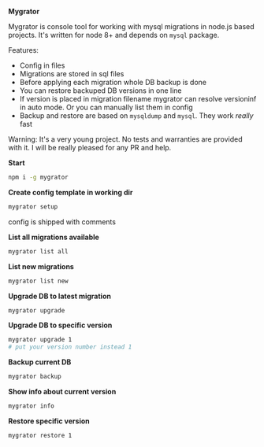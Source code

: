 **Mygrator**

Mygrator is console tool for working with mysql migrations in node.js based projects.
It's written for node 8+ and depends on `mysql` package.

Features:
- Config in files
- Migrations are stored in sql files
- Before applying each migration whole DB backup is done
- You can restore backuped DB versions in one line
- If version is placed in migration filename mygrator can resolve versioninf in auto mode. Or you can manually list them in config
- Backup and restore are based on `mysqldump` and `mysql`. They work *really* fast

Warning:
 It's a very young project. No tests and warranties are provided with it. I will be really pleased for any PR and help.

**Start**
```bash
npm i -g mygrator
```  
**Create config template in working dir**
```bash
mygrator setup
```
config is shipped with comments

**List all migrations available**
```bash
mygrator list all
```

**List new migrations**
```bash
mygrator list new
```

**Upgrade DB to latest migration**
```bash
mygrator upgrade
```

**Upgrade DB to specific version**
```bash 
mygrator upgrade 1
# put your version number instead 1
```

**Backup current DB**
```bash 
mygrator backup
```

**Show info about current version**
```bash 
mygrator info
```

**Restore specific version**
```bash
mygrator restore 1
```
